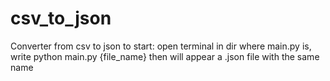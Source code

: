 # csv_to_json
Converter from csv to json
to start:
open terminal in dir where main.py is, write python main.py {file_name}
then will appear a .json file with the same name
